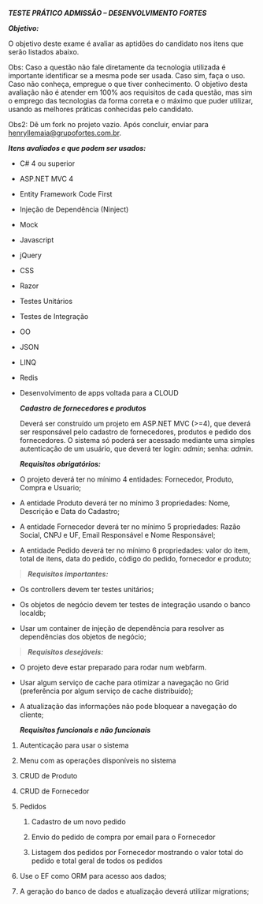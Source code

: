 ***TESTE PRÁTICO ADMISSÃO – DESENVOLVIMENTO FORTES***

***Objetivo:***

O objetivo deste exame é avaliar as aptidões do candidato nos itens que serão listados abaixo.

Obs: Caso a questão não fale diretamente da tecnologia utilizada é importante identificar se a mesma pode ser usada. Caso sim, faça o uso. Caso não conheça, empregue o que tiver conhecimento. O objetivo desta avaliação não é atender em 100% aos requisitos de cada questão, mas sim o emprego das tecnologias da forma correta e o máximo que puder utilizar, usando as melhores práticas conhecidas pelo candidato.

Obs2: Dê um fork no projeto vazio. Após concluir, enviar para henryllemaia@grupofortes.com.br.

***Itens avaliados e que podem ser usados:***

-   C\# 4 ou superior

-   ASP.NET MVC 4

-   Entity Framework Code First

-   Injeção de Dependência (Ninject)

-   Mock

-   Javascript

-   jQuery

-   CSS

-   Razor

-   Testes Unitários

-   Testes de Integração

-   OO

-   JSON

-   LINQ

-   Redis

-   Desenvolvimento de apps voltada para a CLOUD

    ***Cadastro de fornecedores e produtos***

    Deverá ser construído um projeto em ASP.NET MVC (&gt;=4), que deverá ser responsável pelo cadastro de fornecedores, produtos e pedido dos fornecedores. O sistema só poderá ser acessado mediante uma simples autenticação de um usuário, que deverá ter login: *admin*; senha: *admin.*

    ***Requisitos obrigatórios:***

<!-- -->

-   O projeto deverá ter no mínimo 4 entidades: Fornecedor, Produto, Compra e Usuario;

-   A entidade Produto deverá ter no mínimo 3 propriedades: Nome, Descrição e Data do Cadastro;

-   A entidade Fornecedor deverá ter no mínimo 5 propriedades: Razão Social, CNPJ e UF, Email Responsável e Nome Responsável;

-   A entidade Pedido deverá ter no mínimo 6 propriedades: valor do item, total de itens, data do pedido, código do pedido, fornecedor e produto;

> ***Requisitos importantes:***

-   Os controllers devem ter testes unitários;

-   Os objetos de negócio devem ter testes de integração usando o banco localdb;

-   Usar um container de injeção de dependência para resolver as dependências dos objetos de negócio;

> ***Requisitos desejáveis:***

-   O projeto deve estar preparado para rodar num webfarm.

-   Usar algum serviço de cache para otimizar a navegação no Grid (preferência por algum serviço de cache distribuído);

-   A atualização das informações não pode bloquear a navegação do cliente;

    ***Requisitos funcionais e não funcionais***

1.  Autenticação para usar o sistema

2.  Menu com as operações disponíveis no sistema

3.  CRUD de Produto

4.  CRUD de Fornecedor

5.  Pedidos

    1.  Cadastro de um novo pedido

    2.  Envio do pedido de compra por email para o Fornecedor

    3.  Listagem dos pedidos por Fornecedor mostrando o valor total do pedido e total geral de todos os pedidos

6.  Use o EF como ORM para acesso aos dados;

7.  A geração do banco de dados e atualização deverá utilizar migrations;
